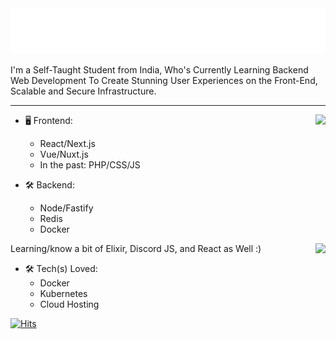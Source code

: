 <img src="Assets/php2.svg" alt=":wave:" />

I'm a Self-Taught Student from India, Who's Currently Learning Backend Web Development To Create Stunning User Experiences on the Front-End, Scalable and Secure Infrastructure.

---

<a href="https://discord.com/users/697757845063729194">
  <img src="https://gitcard.codevizag.com/api/697757845063729194?hideTimestamp=true&idleMessage=Just%20chillin'%20at%20the%20moment..." align=right />
</a>

- 🖥️ Frontend:
  - React/Next.js
  - Vue/Nuxt.js
  - In the past: PHP/CSS/JS

- 🛠 Backend:
  - Node/Fastify
  - Redis
  - Docker

<a href="https://spotify-github-profile.vercel.app/api/view?uid=31umplvfxtpdvktwncowyg725m6q&redirect=true">
  <img src="https://spotify-github-profile.vercel.app/api/view?uid=31umplvfxtpdvktwncowyg725m6q&cover_image=false&theme=default&bar_color=53b14f&bar_color_cover=true" align=right />
</a>

Learning/know a bit of Elixir, Discord JS, and React as Well :)

- 🛠 Tech(s) Loved:
  - Docker
  - Kubernetes
  - Cloud Hosting
 
[![Hits](https://hits.link/hits?url=https://github.com/PHPxCODER&bgLeft=444444&bgRight=575fff&label=visits)](https://hits.link)
